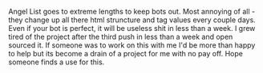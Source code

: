 Angel List goes to extreme lengths to keep bots out. 
Most annoying of all - they change up all there html struncture and tag values every couple days. 
Even if your bot is perfect, it will be useless shit in less than a week. 
I grew tired of the project after the third push in less than a week and open sourced it. 
If someone was to work on this with me I'd be more than happy to help but its become a drain of a project for me with no pay off. 
Hope someone finds a use for this.
